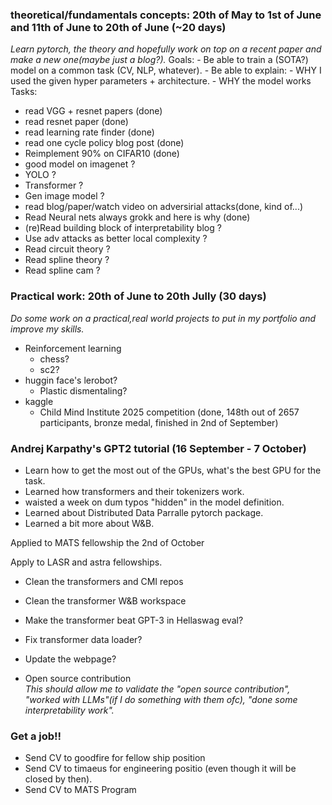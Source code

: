 ### theoretical/fundamentals concepts: 20th of May to 1st of June and 11th of June to 20th of June (~20 days)
*Learn pytorch, the theory and hopefully work on top on a recent paper and make a new one(maybe just a blog?).*
Goals:
    - Be able to train a (SOTA?) model on a common task (CV, NLP, whatever).
    - Be able to explain:
        - WHY I used the given hyper parameters + architecture.
        - WHY the model works 
Tasks:
- read VGG + resnet papers (done)
- read resnet paper (done)
- read learning rate finder (done)
- read one cycle policy blog post (done)
- Reimplement 90% on CIFAR10 (done)
- good model on imagenet ?
- YOLO ?
- Transformer ?
- Gen image model ?
- read blog/paper/watch video on adversirial attacks(done, kind of...)
- Read Neural nets always grokk and here is why (done)
- (re)Read building block of interpretability blog ?
- Use adv attacks as better local complexity ?
- Read circuit theory ?
- Read spline theory ?
- Read spline cam ?

### Practical work: 20th of June to 20th Jully (30 days)
*Do some work on a practical,real world projects to put in my portfolio and improve my skills.*
- Reinforcement learning
    - chess?
    - sc2?
- huggin face's lerobot?
    - Plastic dismentaling?
- kaggle
    - Child Mind Institute 2025 competition (done, 148th out of 2657 participants, bronze medal, finished in 2nd of September)

### Andrej Karpathy's GPT2 tutorial (16 September - 7 October)
- Learn how to get the most out of the GPUs, what's the best GPU for the task.
- Learned how transformers and their tokenizers work.
- waisted a week on dum typos "hidden" in the model definition.
- Learned about Distributed Data Parralle pytorch package.
- Learned a bit more about W&B.

Applied to MATS fellowship the 2nd of October

Apply to LASR and astra fellowships.
- Clean the transformers and CMI repos
- Clean the transformer W&B workspace
- Make the transformer beat GPT-3 in Hellaswag eval?
- Fix transformer data loader?
- Update the webpage?
  
- Open source contribution  
  *This should allow me to validate the "open source contribution", "worked with LLMs"(if I do something with them ofc), "done some interpretability work".*
  

### Get a job!!
- Send CV to goodfire for fellow ship position
- Send CV to timaeus for engineering positio (even though it will be closed by then).
- Send CV to MATS Program

<!--        - model: -->
<!--        - preprocessing: -->
<!--        - training: -->
<!--            -  Switch back to one cycle lr scheduler -->
<!--            -  Equalize target distribution through data augmentation -->
<!--            -  Use free adversarial training? -->
<!--            -  Use EMA of model -->
<!--            -  Focal Loss -->
<!--      - meta: -->
<!--            -  use with top public score notebook   -->
<!--            -  read top public score notebook to try and recreate the weight search process. -->
<!--            -  Search for other preprocessing steps. -->
<!-- -->
<!-- -->
<!--### Submission: -->
<!--- merge with best lb score notebook -->
<!--- preds with noise -->
<!---   mixup ratio # -->
<!--  + dropouts in head # -->
<!--  + Focal Loss  -->
<!--  + more cross axis energy ? -->
<!--  + more_folds -->
<!--  + EMA of model -->
<!--  + hp search space: -->
<!--    - dropout and gaussian noise -->
<!--    - mixup alpha and ratio -->
<!--    - focal loss -->
<!--    - ema params -->

<!-- llkh0a solution -->
<!-- - thm groups + more_cross_axis_features -->
<!-- - Use different branches for each tof sensor (we can probably use groups in the alexnets intead of using multiple alex nets) -->
<!-- - add gravity direction -->
<!-- - add cross axis energy see this [notebook](https://www.kaggle.com/code/wasupandceacar/lb-0-841-5fold-single-model-with-split-sensors) -->
<!-- - Move diff computing in model to reduce VRAM usage -->
<!--            -  speed up training by parallelizing folds training -->
<!--            -  meta data/performance EDA -->
<!--            - Turn demogrpahics into auxiliary targets -->
<!-- - phase during the sequence "behavior" column -->
<!-- -  Aggregate patches of the ToF sensors data -->
<!-- -  Unify preprocessing and training/inference notebooks into a single one to avoid waiting for zip, upload, kaggle processing and downlod delays. -->
<!-- - Increase the number of rnn layers to 2. -->
<!-- - Use 100% percentile for sequence len padding -->
<!-- -  Collapse non-BFRBs target into a single one to ease learning -->
<!-- - sequence wise std norm -->
<!-- -  put std normalization step in the model to since we are using CV model ensemble -->
<!-- -  Update hyperparams (again): -->
<!--    -  Use smaller btach sizes, top notebooks use 64 batch size, I use 256 -->
<!--    -  Use a lot more epochs, top notebooks use ~100 epochs where I only use ~25 -->
<!--    -  Increase patience, top notebooks use 40 patience -->
<!-- Use post/pre truncating/padding instead of center truncating/padding -->
<!-- -  use third branch for thm input -->
<!-- - use other paddig methods like "same" or "reflect" padding for convolutions and sequence padding -->
